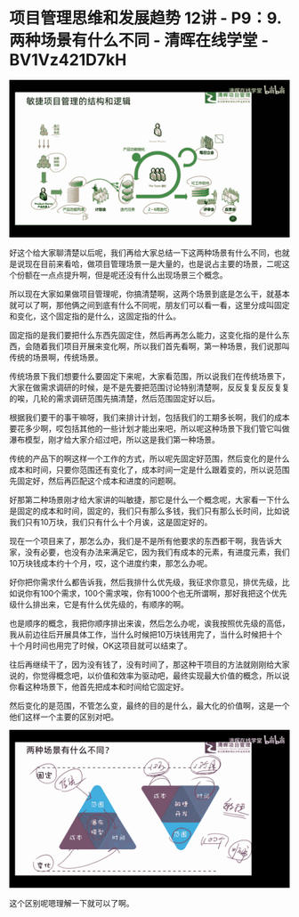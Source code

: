 # 项目管理思维和发展趋势 12讲 - P9：9.两种场景有什么不同 - 清晖在线学堂 - BV1Vz421D7kH

![](img/e2eeb38e3254e61c5057b699dfbfd92d_0.png)

好这个给大家聊清楚以后呢，我们再给大家总结一下这两种场景有什么不同，也就是说现在目前来看哈，做项目管理场景一是大量的，也是说占主要的场景，二呢这个份额在一点点提升啊，但是呢还没有什么出现场景三个概念。

所以现在大家如果做项目管理呢，你搞清楚啊，这两个场景到底是怎么干，就基本就可以了啊，那他俩之间到底有什么不同呢，朋友们可以看一看，这里分成叫固定和变化，这个固定指的是什么，这固定指的什么。

固定指的是我们要把什么东西先固定住，然后再再怎么能力，这变化指的是什么东西，会随着我们项目开展来变化啊，所以我们首先看啊，第一种场景，我们说那叫传统的场景啊，传统场景。

传统场景下我们想要什么要固定下来呢，大家看范围，所以说我们在传统场景下，大家在做需求调研的时候，是不是先要把范围讨论特别清楚啊，反反复复反反复复的唉，几轮的需求调研范围先搞清楚，然后范围固定好以后。

根据我们要干的事干嘛呀，我们来排计计划，包括我们的工期多长啊，我们的成本要花多少啊，哎包括其他的一些计划才能出来吧，所以呢这种场景下我们管它叫做瀑布模型，刚才给大家介绍过吧，所以这是我们第一种场景。

传统的产品下的啊这样一个工作的方式，所以呢先固定好范围，然后变化的是什么成本和时间，只要你范围还有变化了，成本时间一定是什么跟着变的，所以说范围先固定好，然后再匹配这个成本和进度的问题啊。

好那第二种场景刚才给大家讲的叫敏捷，那它是什么一个概念呢，大家看一下什么是固定的成本和时间，固定的，我们只有那么多钱，我们只有那么长时间，比如说我们只有10万块，我们只有什么十个月诶，这是固定好的。

现在一个项目来了，那怎么办，我们是不是所有他要求的东西都干啊，我告诉大家，没有必要，也没有办法来满足它，因为我们有成本的元素，有进度元素，我们10万块钱成本约十个月，哎，这个进度约束，那怎么办呢。

好你把你需求什么都告诉我，然后我排什么优先级，我征求你意见，排优先级，比如说你有100个需求，100个需求唉，你有1000个也无所谓啊，那好我把这个优先级什么排出来，它是有什么优先级的，有顺序的啊。

也是顺序的概念，我把你顺序排出来诶，然后怎么办呢，诶我按照优先级的高低，我从前边往后开展具体工作，当什么时候把10万块钱用完了，当什么时候把十个十个月时间也用完了时候，OK这项目就可以结束了。

往后再继续干了，因为没有钱了，没有时间了，那这种干项目的方法就刚刚给大家说的，你觉得概念吧，以价值和效率为驱动吧，最终实现最大价值的概念，所以说你看这种场景下，他首先把成本和时间给它固定好。

然后变化的是范围，不管怎么变，最终的目的是什么，最大化的价值啊，这是一个他们这样一个主要的区别对吧。

![](img/e2eeb38e3254e61c5057b699dfbfd92d_2.png)

这个区别呢嗯理解一下就可以了啊。